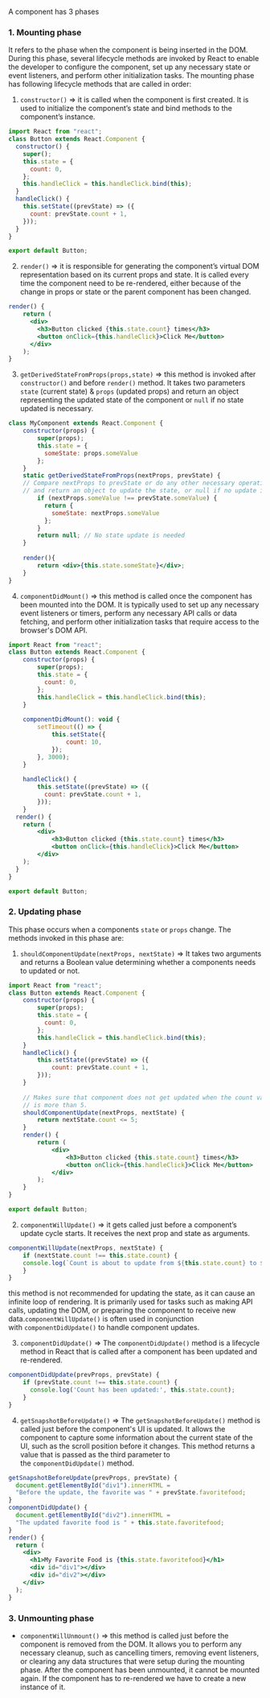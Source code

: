 
A component has 3 phases

### 1. **Mounting phase**

It refers to the phase when the component is being inserted in the DOM. During this phase, several lifecycle methods are invoked by React to enable the developer to configure the component, set up any necessary state or event listeners, and perform other initialization tasks.
The mounting phase has following lifecycle methods that are called in order:

1. `constructor()` ⇒ it is called when the component is first created. It is used to initialize the component’s state and bind methods to the component’s instance.
```jsx
import React from "react";
class Button extends React.Component {
  constructor() {
	super();
	this.state = {
	  count: 0,
	};
	this.handleClick = this.handleClick.bind(this);
  }
  handleClick() {
	this.setState((prevState) => ({
	  count: prevState.count + 1,
	}));
  }
}

export default Button;

```

2. `render()` ⇒ it is responsible for generating the component’s virtual DOM representation based on its current props and state. It is called every time the component need to be re-rendered, either because of the change in props or state or the parent component has been changed.

```jsx
render() {
	return (
	  <div>
		<h3>Button clicked {this.state.count} times</h3>
		<button onClick={this.handleClick}>Click Me</button>
	  </div>
	);
}
```

3. `getDerivedStateFromProps(props,state)` ⇒ this method is invoked after `constructor()` and before `render()` method. It takes two parameters `state` (current state) & `props` (updated props) and return an object representing the updated state of the component or `null` if no state updated is necessary.
```jsx
class MyComponent extends React.Component {
	constructor(props) {
		super(props);
		this.state = {
		  someState: props.someValue
		};
	}
	static getDerivedStateFromProps(nextProps, prevState) {
	// Compare nextProps to prevState or do any other necessary operations
	// and return an object to update the state, or null if no update is needed.
		if (nextProps.someValue !== prevState.someValue) {
		  return {
			someState: nextProps.someValue
		  };
		}
		return null; // No state update is needed
	}
	
	render(){ 
		return <div>{this.state.someState}</div>;
	}
}
```

4. `componentDidMount()` ⇒ this method is called once the component has been mounted into the DOM. It is typically used to set up any necessary event listeners or timers, perform any necessary API calls or data fetching, and perform other initialization tasks that require access to the browser's DOM API.
```jsx
import React from "react";
class Button extends React.Component {
	constructor(props) {
		super(props);
		this.state = {
		  count: 0,
		};
		this.handleClick = this.handleClick.bind(this);
	}
	
	componentDidMount(): void {
		setTimeout(() => {
			this.setState({
				count: 10,
			});
		}, 3000);
	}
	
	handleClick() {
		this.setState((prevState) => ({
		  count: prevState.count + 1,
		}));
	}
  render() {
	return (
		<div>
			<h3>Button clicked {this.state.count} times</h3>
			<button onClick={this.handleClick}>Click Me</button>
		</div>
	);
  }
}

export default Button;

```
    
### 2. **Updating phase**

This phase occurs when a components `state` or `props` change. The methods invoked in this phase are:
1. `shouldComponentUpdate(nextProps, nextState)` ⇒ It takes two arguments and returns a Boolean value determining whether a components needs to updated or not.

```jsx
import React from "react";
class Button extends React.Component {
	constructor(props) {
		super(props);
		this.state = {
		  count: 0,
		};
		this.handleClick = this.handleClick.bind(this);
	}
	handleClick() {
		this.setState((prevState) => ({
			count: prevState.count + 1,
		}));
	}
  
	// Makes sure that component does not get updated when the count value
	// is more than 5.
	shouldComponentUpdate(nextProps, nextState) {
		return nextState.count <= 5;
	}
	render() {
		return (
			<div>
				<h3>Button clicked {this.state.count} times</h3>
				<button onClick={this.handleClick}>Click Me</button>
			</div>
		);
	}
}

export default Button;

```

2. `componentWillUpdate()` ⇒ it gets called just before a component’s update cycle starts. It receives the next prop and state as arguments.

```jsx
componentWillUpdate(nextProps, nextState) {
	if (nextState.count !== this.state.count) {
	console.log(`Count is about to update from ${this.state.count} to ${nextState.count}.`);
	}
}
```

this method is not recommended for updating the state, as it can cause an infinite loop of rendering. It is primarily used for tasks such as making API calls, updating the DOM, or preparing the component to receive new data.`componentWillUpdate()` is often used in conjunction with `componentDidUpdate()` to handle component updates.

3. `componentDidUpdate()` ⇒ The `componentDidUpdate()` method is a lifecycle method in React that is called after a component has been updated and re-rendered.

```jsx
componentDidUpdate(prevProps, prevState) {
	if (prevState.count !== this.state.count) {
	  console.log('Count has been updated:', this.state.count);
	}
}
```

4. `getSnapshotBeforeUpdate()` ⇒ The `getSnapshotBeforeUpdate()` method is called just before the component's UI is updated. It allows the component to capture some information about the current state of the UI, such as the scroll position before it changes. This method returns a value that is passed as the third parameter to the `componentDidUpdate()` method.

```jsx
getSnapshotBeforeUpdate(prevProps, prevState) {
  document.getElementById("div1").innerHTML =
  "Before the update, the favorite was " + prevState.favoritefood;
}
componentDidUpdate() {
  document.getElementById("div2").innerHTML =
  "The updated favorite food is " + this.state.favoritefood;
}
render() {
  return (
	<div>
	  <h1>My Favorite Food is {this.state.favoritefood}</h1>
	  <div id="div1"></div>
	  <div id="div2"></div>
	</div>
  );
}
```

### 3. **Unmounting phase**

- `componentWillUnmount()` ⇒ this method is called just before the component is removed from the DOM. It allows you to perform any necessary cleanup, such as cancelling timers, removing event listeners, or clearing any data structures that were setup during the mounting phase. After the component has been unmounted, it cannot be mounted again. If the component has to re-rendered we have to create a new instance of it.